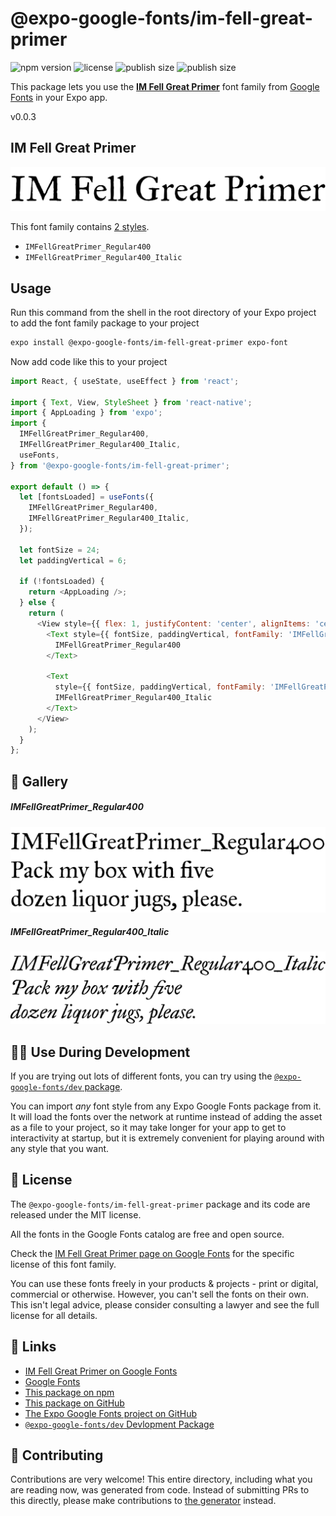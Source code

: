 # @expo-google-fonts/im-fell-great-primer

![npm version](https://flat.badgen.net/npm/v/@expo-google-fonts/im-fell-great-primer)
![license](https://flat.badgen.net/github/license/expo/google-fonts)
![publish size](https://flat.badgen.net/packagephobia/install/@expo-google-fonts/im-fell-great-primer)
![publish size](https://flat.badgen.net/packagephobia/publish/@expo-google-fonts/im-fell-great-primer)

This package lets you use the [**IM Fell Great Primer**](https://fonts.google.com/specimen/IM+Fell+Great+Primer) font family from [Google Fonts](https://fonts.google.com/) in your Expo app.

v0.0.3

## IM Fell Great Primer

![IM Fell Great Primer](./font-family.png)

This font family contains [2 styles](#-gallery).

- `IMFellGreatPrimer_Regular400`
- `IMFellGreatPrimer_Regular400_Italic`

## Usage

Run this command from the shell in the root directory of your Expo project to add the font family package to your project
```sh
expo install @expo-google-fonts/im-fell-great-primer expo-font
```

Now add code like this to your project
```js
import React, { useState, useEffect } from 'react';

import { Text, View, StyleSheet } from 'react-native';
import { AppLoading } from 'expo';
import {
  IMFellGreatPrimer_Regular400,
  IMFellGreatPrimer_Regular400_Italic,
  useFonts,
} from '@expo-google-fonts/im-fell-great-primer';

export default () => {
  let [fontsLoaded] = useFonts({
    IMFellGreatPrimer_Regular400,
    IMFellGreatPrimer_Regular400_Italic,
  });

  let fontSize = 24;
  let paddingVertical = 6;

  if (!fontsLoaded) {
    return <AppLoading />;
  } else {
    return (
      <View style={{ flex: 1, justifyContent: 'center', alignItems: 'center' }}>
        <Text style={{ fontSize, paddingVertical, fontFamily: 'IMFellGreatPrimer_Regular400' }}>
          IMFellGreatPrimer_Regular400
        </Text>

        <Text
          style={{ fontSize, paddingVertical, fontFamily: 'IMFellGreatPrimer_Regular400_Italic' }}>
          IMFellGreatPrimer_Regular400_Italic
        </Text>
      </View>
    );
  }
};

```

## 🔡 Gallery

##### IMFellGreatPrimer_Regular400
![IMFellGreatPrimer_Regular400](./fede2a25cf42680231c7bfb90da7306e0962092c8e1074fbfc44ef59289257ec.ttf.png)

##### IMFellGreatPrimer_Regular400_Italic
![IMFellGreatPrimer_Regular400_Italic](./020c8f65ef327b827d6e28ca2e4be8f019b4a81075f1c7c00a53993664b41b93.ttf.png)


## 👩‍💻 Use During Development

If you are trying out lots of different fonts, you can try using the [`@expo-google-fonts/dev` package](https://github.com/expo/google-fonts/tree/master/font-packages/dev#readme).

You can import *any* font style from any Expo Google Fonts package from it. It will load the fonts
over the network at runtime instead of adding the asset as a file to your project, so it may take longer
for your app to get to interactivity at startup, but it is extremely convenient
for playing around with any style that you want.

## 📖 License

The `@expo-google-fonts/im-fell-great-primer` package and its code are released under the MIT license.

All the fonts in the Google Fonts catalog are free and open source.

Check the [IM Fell Great Primer page on Google Fonts](https://fonts.google.com/specimen/IM+Fell+Great+Primer) for the specific license of this font family.

You can use these fonts freely in your products & projects - print or digital, commercial or otherwise. However, you can't sell the fonts on their own. This isn't legal advice, please consider consulting a lawyer and see the full license for all details.

## 🔗 Links

- [IM Fell Great Primer on Google Fonts](https://fonts.google.com/specimen/IM+Fell+Great+Primer)
- [Google Fonts](https://fonts.google.com/)
- [This package on npm](https://www.npmjs.com/package/@expo-google-fonts/im-fell-great-primer)
- [This package on GitHub](https://github.com/expo/google-fonts/tree/master/font-packages/im-fell-great-primer)
- [The Expo Google Fonts project on GitHub](https://github.com/expo/google-fonts)
- [`@expo-google-fonts/dev` Devlopment Package](https://github.com/expo/google-fonts/tree/master/font-packages/dev)


## 🤝 Contributing

Contributions are very welcome! This entire directory, including what you are reading now, was generated from code. Instead of submitting PRs to this directly, please make contributions to [the generator](https://github.com/expo/google-fonts/tree/master/packages/generator) instead.
